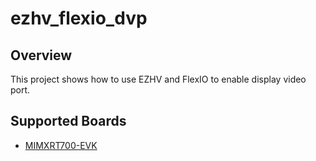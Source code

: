 # ezhv_flexio_dvp

## Overview
This project shows how to use EZHV and FlexIO to enable display video port.

## Supported Boards
- [MIMXRT700-EVK](../../_boards/mimxrt700evk/ezhv_examples/flexio_dvp/example_board_readme.md)
